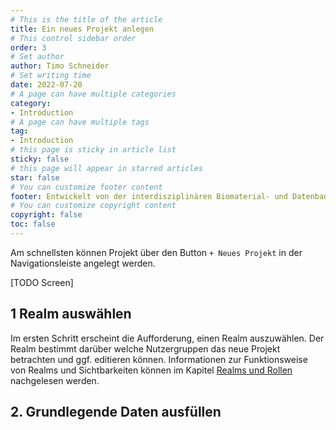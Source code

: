```yaml
---
# This is the title of the article
title: Ein neues Projekt anlegen
# This control sidebar order
order: 3
# Set author
author: Timo Schneider
# Set writing time
date: 2022-07-20
# A page can have multiple categories
category:
- Introduction
# A page can have multiple tags
tag:
- Introduction
# this page is sticky in article list
sticky: false
# this page will appear in starred articles
star: false
# You can customize footer content
footer: Entwickelt von der interdisziplinären Biomaterial- und Datenbank Frankfurt (iBDF)
# You can customize copyright content
copyright: false
toc: false
---
```


Am schnellsten können Projekt über den Button `+ Neues Projekt` in der Navigationsleiste angelegt werden.

[TODO Screen]

## 1 Realm auswählen
Im ersten Schritt erscheint die Aufforderung, einen Realm auszuwählen. Der Realm bestimmt darüber welche Nutzergruppen 
das neue Projekt betrachten und ggf. editieren können. Informationen zur Funktionsweise von Realms und Sichtbarkeiten können 
im Kapitel [Realms und Rollen](../realms-roles/) nachgelesen werden. 

## 2. Grundlegende Daten ausfüllen